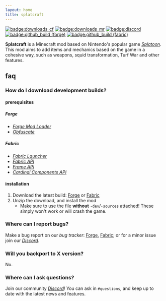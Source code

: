 ```yaml
---
layout: home
title: splatcraft
---
```


[![badge:downloads_cf](https://cf.way2muchnoise.eu/full_367816_downloads.svg?badge_style=flat)](https://www.curseforge.com/minecraft/mc-mods/splatcraft)
[![badge:downloads_mr](https://img.shields.io/modrinth/dt/vkZX5K0d?logo=modrinth&labelColor=2d2d2d&color=009e41&style=flat-square)](https://modrinth.com/mod/splatcraft)
[![badge:discord](https://img.shields.io/discord/671749458840518656?labelColor=2d2d2d&label=discord&style=flat-square&color=5865F2)](https://discord.splatcraft.ink)
[![badge:github_build (forge)](https://img.shields.io/github/actions/workflow/status/splatcraft/splatcraft-forge/build.yml?label=build%20%28forge%29&labelColor=2d2d2d&style=flat-square)](https://github.com/splatcraft/splatcraft-forge)
[![badge:github_build (fabric)](https://img.shields.io/github/actions/workflow/status/splatcraft/splatcraft-fabric/build.yml?label=build%20%28fabric%29&labelColor=2d2d2d&style=flat-square)](https://github.com/splatcraft/splatcraft-fabric)

**Splatcraft** is a Minecraft mod based on Nintendo's popular game [*Splatoon*](https://wikipedia.org/wiki/Splatoon). This mod aims to add items and mechanics based on the game in a cohesive way, such as weapons, squid transformation, Turf War and other features.

## faq
### How do I download development builds?
#### prerequisites
##### Forge
- [*Forge Mod Loader*](https://files.minecraftforge.net/net/minecraftforge/forge/index_1.16.5.html)
- [*Obfuscate*](https://mrcrayfish.com/download?id=04127bff66e00a95d773fb91bb128298f73672a0)

##### Fabric
- [*Fabric Launcher*](https://fabricmc.net/use)
- [*Fabric API*](https://modrinth.com/mod/fabric-api)
- [*Frame API*](https://modrinth.com/mod/frame-api)
- [*Cardinal Components API*](https://modrinth.com/mod/cardinal-components-api)

#### installation
1. Download the latest build: [Forge](https://nightly.link/splatcraft/splatcraft-forge/workflows/build/1.16.5%2Fdev/libs.zip) or [Fabric](https://nightly.link/splatcraft/splatcraft-fabric/workflows/build/1.19/libs.zip)
2. Unzip the download, and install the mod
    - Make sure to use the file **without** `-dev`/`-sources` attached! These simply won't work or will crash the game.

### Where can I report bugs?
Make a bug report on our *bug tracker*: [Forge](https://github.com/splatcraft/splatcraft-forge/issues), [Fabric](https://github.com/splatcraft/splatcraft-fabric/issues); or for a minor issue join our [*Discord*](https://discord.splatcraft.net).

### Will you backport to X version?
No.

### Where can I ask questions?
Join our community [*Discord*](https://discord.splatcraft.net)! You can ask in `#questions`, and keep up to date with the latest news and features.

